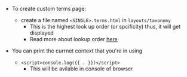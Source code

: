 - To create custom terms page:
  - create a file named `<SINGLE>.terms.html` in `layouts/taxonomy`
    - This is the highest look up order (or spcificity) thus, it will get displayed
    - Read more about lookup order [here](https://gohugobrasil.netlify.com/templates/taxonomy-templates/)

- You can print the currnet context that you're in using
  - `<script>console.log({{ . }})</script>`
    - This will be avilable in console of browser
